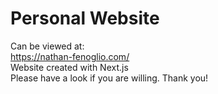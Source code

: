 # Personal Website
Can be viewed at: </br>
https://nathan-fenoglio.com/
</br>
Website created with Next.js </br>
Please have a look if you are willing. Thank you!
